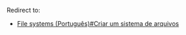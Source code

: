 Redirect to:

*   [File systems (Português)#Criar um sistema de arquivos](/index.php/File_systems_(Portugu%C3%AAs)#Criar_um_sistema_de_arquivos "File systems (Português)")